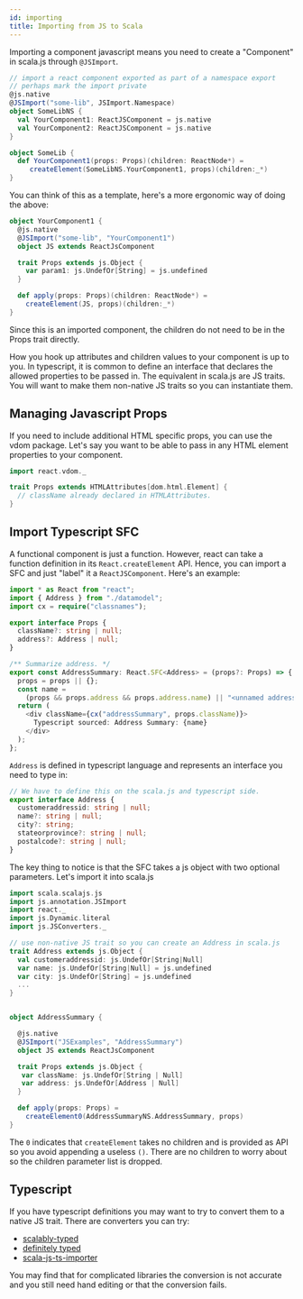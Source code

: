 ```yaml
---
id: importing
title: Importing from JS to Scala
---
```


Importing a component javascript means you need to create a "Component" in
scala.js through `@JSImport`.

```scala
// import a react component exported as part of a namespace export
// perhaps mark the import private
@js.native
@JSImport("some-lib", JSImport.Namespace)
object SomeLibNS {
  val YourComponent1: ReactJSComponent = js.native
  val YourComponent2: ReactJSComponent = js.native
}

object SomeLib {
  def YourComponent1(props: Props)(children: ReactNode*) =
     createElement(SomeLibNS.YourComponent1, props)(children:_*)
}
```

You can think of this as a template, here's a more ergonomic way
of doing the above:

```scala
object YourComponent1 {
  @js.native
  @JSImport("some-lib", "YourComponent1")
  object JS extends ReactJsComponent

  trait Props extends js.Object {
    var param1: js.UndefOr[String] = js.undefined
  }

  def apply(props: Props)(children: ReactNode*) =
    createElement(JS, props)(children:_*)
}
```

Since this is an imported component, the children do not need to
be in the Props trait directly.

How you hook up attributes and children values to your component is up to
you. In typescript, it is
common to define an interface that declares the allowed properties to be passed
in. The equivalent in scala.js are JS traits. You will want to make them
non-native JS traits so you can instantiate them.

## Managing Javascript Props

If you need to include additional HTML specific props, you can use the vdom
package. Let's say you want to be able to pass in any HTML element properties to
your component.

```scala
import react.vdom._

trait Props extends HTMLAttributes[dom.html.Element] {
  // className already declared in HTMLAttributes.
}
```

## Import Typescript SFC

A functional component is just a function. However, react can take a
function definition in its `React.createElement` API. Hence, you can import a
SFC and just "label" it a `ReactJSComponent`. Here's an example:

```typescript
import * as React from "react";
import { Address } from "./datamodel";
import cx = require("classnames");

export interface Props {
  className?: string | null;
  address?: Address | null;
}

/** Summarize address. */
export const AddressSummary: React.SFC<Address> = (props?: Props) => {
  props = props || {};
  const name =
    (props && props.address && props.address.name) || "<unnamed address>";
  return (
    <div className={cx("addressSummary", props.className)}>
      Typescript sourced: Address Summary: {name}
    </div>
  );
};
```

`Address` is defined in typescript language and represents an interface you need
to type in:

```typescript
// We have to define this on the scala.js and typescript side.
export interface Address {
  customeraddressid: string | null;
  name?: string | null;
  city?: string;
  stateorprovince?: string | null;
  postalcode?: string | null;
}
```

The key thing to notice is that the SFC takes a js object with two optional
parameters. Let's import it into scala.js

```scala
import scala.scalajs.js
import js.annotation.JSImport
import react._
import js.Dynamic.literal
import js.JSConverters._

// use non-native JS trait so you can create an Address in scala.js
trait Address extends js.Object {
  val customeraddressid: js.UndefOr[String|Null]
  var name: js.UndefOr[String|Null] = js.undefined
  var city: js.UndefOr[String] = js.undefined
  ...
}


object AddressSummary {

  @js.native
  @JSImport("JSExamples", "AddressSummary")
  object JS extends ReactJsComponent

  trait Props extends js.Object {
   var className: js.UndefOr[String | Null]
   var address: js.UndefOr[Address | Null]
  }

  def apply(props: Props) =
    createElement0(AddressSummaryNS.AddressSummary, props)
}
```

The `0` indicates that `createElement` takes no children and is provided
as API so you avoid appending a useless `()`. There are no children
to worry about so the children parameter list is dropped.

## Typescript

If you have typescript definitions you may want to try to convert them to a
native JS trait. There are converters you can try:

- [scalably-typed](https://scalablytyped.org/docs/readme.html)
- [definitely typed](https://github.com/DefinitelyTyped/DefinitelyTyped)
- [scala-js-ts-importer](https://github.com/sjrd/scala-js-ts-importer)

You may find that for complicated libraries the conversion is not accurate and
you still need hand editing or that the conversion fails.
